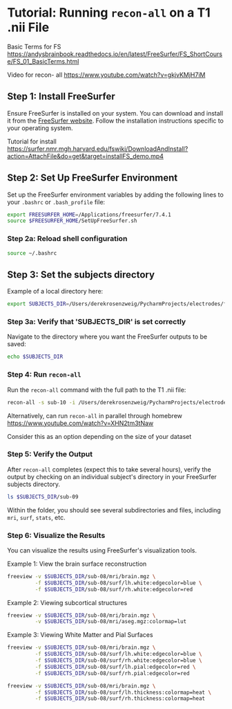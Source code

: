 # Tutorial: Running `recon-all` on a T1 .nii File

Basic Terms for FS 
https://andysbrainbook.readthedocs.io/en/latest/FreeSurfer/FS_ShortCourse/FS_01_BasicTerms.html

Video for recon- all
https://www.youtube.com/watch?v=gkjvKMjH7iM

## Step 1: Install FreeSurfer
Ensure FreeSurfer is installed on your system. You can download and install it from the [FreeSurfer website](https://surfer.nmr.mgh.harvard.edu/fswiki/rel7downloads). Follow the installation instructions specific to your operating system.

Tutorial for install
https://surfer.nmr.mgh.harvard.edu/fswiki/DownloadAndInstall?action=AttachFile&do=get&target=installFS_demo.mp4

## Step 2: Set Up FreeSurfer Environment
Set up the FreeSurfer environment variables by adding the following lines to your `.bashrc` or `.bash_profile` file:

```bash
export FREESURFER_HOME=/Applications/freesurfer/7.4.1
source $FREESURFER_HOME/SetUpFreeSurfer.sh
````

### Step 2a: Reload shell configuration 

```bash
source ~/.bashrc
```

## Step 3: Set the subjects directory 

Example of a local directory here: 

```bash
export SUBJECTS_DIR=/Users/derekrosenzweig/PycharmProjects/electrodes/freesurfer_subjects
```

### Step 3a: Verify that 'SUBJECTS_DIR' is set correctly 

Navigate to the directory where you want the FreeSurfer outputs to be saved: 

```bash
echo $SUBJECTS_DIR
```

### Step 4: Run `recon-all`

Run the `recon-all` command with the full path to the T1 .nii file: 

```bash
recon-all -s sub-10 -i /Users/derekrosenzweig/PycharmProjects/electrodes/freesurfer_subjects/sub-10_ses-01_T1.nii -all
```
Alternatively, can run `recon-all` in parallel through homebrew
https://www.youtube.com/watch?v=XHN2tm3tNaw

Consider this as an option depending on the size of your dataset 

### Step 5: Verify the Output 

After `recon-all` completes (expect this to take several hours), verify the output by checking on an individual subject's directory in your FreeSurfer subjects directory.

```bash
ls $SUBJECTS_DIR/sub-09
```
Within the folder, you should see several subdirectories and files, including `mri`, `surf`, `stats`, etc. 

### Step 6: Visualize the Results

You can visualize the results using FreeSurfer's visualization tools. 

Example 1: View the brain surface reconstruction

```bash
freeview -v $SUBJECTS_DIR/sub-08/mri/brain.mgz \
         -f $SUBJECTS_DIR/sub-08/surf/lh.white:edgecolor=blue \
         -f $SUBJECTS_DIR/sub-08/surf/rh.white:edgecolor=red
```

Example 2: Viewing subcortical structures 

```bash
freeview -v $SUBJECTS_DIR/sub-08/mri/brain.mgz \
         -v $SUBJECTS_DIR/sub-08/mri/aseg.mgz:colormap=lut
```


Example 3: Viewing White Matter and Pial Surfaces 

```bash
freeview -v $SUBJECTS_DIR/sub-08/mri/brain.mgz \
         -f $SUBJECTS_DIR/sub-08/surf/lh.white:edgecolor=blue \
         -f $SUBJECTS_DIR/sub-08/surf/rh.white:edgecolor=blue \
         -f $SUBJECTS_DIR/sub-08/surf/lh.pial:edgecolor=red \
         -f $SUBJECTS_DIR/sub-08/surf/rh.pial:edgecolor=red
```


```bash
freeview -v $SUBJECTS_DIR/sub-08/mri/brain.mgz \
         -f $SUBJECTS_DIR/sub-08/surf/lh.thickness:colormap=heat \
         -f $SUBJECTS_DIR/sub-08/surf/rh.thickness:colormap=heat
```